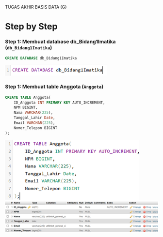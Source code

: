 TUGAS AKHIR BASIS DATA (G)

# Step by Step
### Step 1: Membuat database db_Bidang1Imatika (`db_Bidang1Imatika`)
```sql
CREATE DATABASE db_Bidang1Imatika
```
![Create-Database](1.png)

### Step 1: Membuat table Anggota (`Anggota`)
```sql
CREATE TABLE Anggota(
	ID_Anggota INT PRIMARY KEY AUTO_INCREMENT,
	NPM BIGINT,
	Nama VARCHAR(225),
	Tanggal_Lahir Date,
	Email VARCHAR(225),
	Nomer_Telepon BIGINT
);
```
![Create-Table-Anggota](2.png)
![Show-Table-Anggota](3.png)
